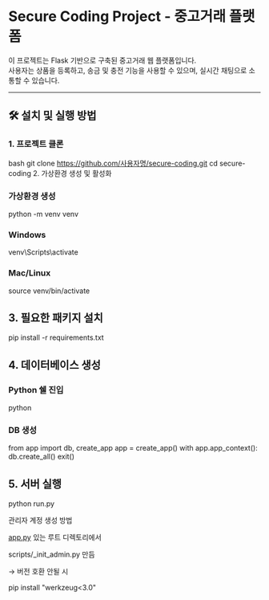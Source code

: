 # Secure Coding Project - 중고거래 플랫폼

이 프로젝트는 Flask 기반으로 구축된 중고거래 웹 플랫폼입니다.  
사용자는 상품을 등록하고, 송금 및 충전 기능을 사용할 수 있으며, 실시간 채팅으로 소통할 수 있습니다.

---

## 🛠️ 설치 및 실행 방법

### 1. 프로젝트 클론

bash
git clone https://github.com/사용자명/secure-coding.git
cd secure-coding 2. 가상환경 생성 및 활성화

### 가상환경 생성

python -m venv venv

### Windows

venv\Scripts\activate

### Mac/Linux

source venv/bin/activate

## 3. 필요한 패키지 설치

pip install -r requirements.txt

## 4. 데이터베이스 생성

### Python 쉘 진입

python

### DB 생성

from app import db, create_app
app = create_app()
with app.app_context():
db.create_all()
exit()

## 5. 서버 실행

python run.py

관리자 계정 생성 방법

[app.py](http://app.py) 있는 루트 디렉토리에서

scripts/\_init_admin.py 만듬

→ 버전 호환 안될 시

pip install "werkzeug<3.0"
